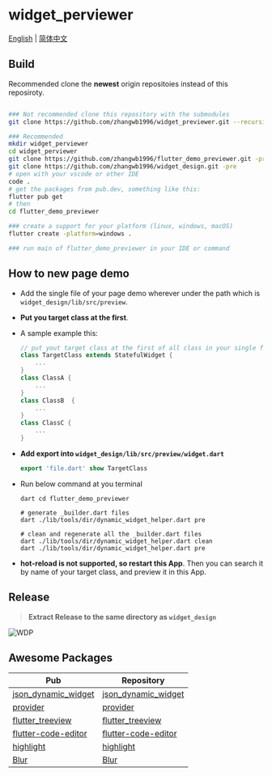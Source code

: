 # widget_perviewer

[English](./README.md) | [简体中文](./zh.md)

## Build

Recommended clone the **newest** origin repositoies instead of this reposiroty.

```bash

### Not recommended clone this repository with the submodules
git clone https://github.com/zhangwb1996/widget_previewer.git --recursive

### Recommended 
mkdir widget_perviewer
cd widget_perviewer
git clone https://github.com/zhangwb1996/flutter_demo_previewer.git -pre
git clone https://github.com/zhangwb1996/widget_design.git -pre
# open with your vscode or other IDE
code . 
# get the packages from pub.dev, something like this:
flutter pub get
# then
cd flutter_demo_previewer

### create a support for your platform (linux, windows, macOS)
flutter create -platform=windows .

### run main of flutter_demo_previewer in your IDE or command

```

## How to new page demo

* Add the single file of your page demo wherever under the path which is `widget_design/lib/src/preview`.
* **Put you target class at the first**.
* A sample example this:

    ```dart
    // put yout target class at the first of all class in your single file
    class TargetClass extends StatefulWidget {
        ...
    }
    class ClassA {
        ...
    }
    class ClassB  {
        ...
    }
    class ClassC {
        ...
    }
    ```

* **Add export into `widget_design/lib/src/preview/widget.dart`**

    ```dart
    export 'file.dart' show TargetClass
    ```

* Run below command at you terminal

    ```shell
    dart cd flutter_demo_previewer

    # generate _builder.dart files
    dart ./lib/tools/dir/dynamic_widget_helper.dart pre

    # clean and regenerate all the _builder.dart files
    dart ./lib/tools/dir/dynamic_widget_helper.dart clean
    dart ./lib/tools/dir/dynamic_widget_helper.dart pre
    ```

* **hot-reload is not supported, so restart this App**. Then you can search it by name of your target class, and preview it in this App.

## Release

> **Extract Release to the same directory as `widget_design`**

![WDP](https://github.com/zhangwb1996/screenshot/blob/main/WDP/WDP.v1.0.0.gif)

## Awesome Packages

| Pub | Repository |
| ----|---- |
| [json_dynamic_widget](https://pub.dev/packages/json_dynamic_widget)         | [json_dynamic_widget](https://github.com/peiffer-innovations/json_dynamic_widget)
| [provider](https://pub.dev/packages/provider)                               | [provider](https://github.com/rrousselGit/provider)
| [flutter_treeview](https://pub.dev/packages/flutter_treeview)               | [flutter_treeview](https://bitbucket.org/kevinandre/flutter_treeview/src/master/)
| [flutter-code-editor](https://pub.dev/packages/flutter_code_editor/install) | [flutter-code-editor](https://github.com/akvelon/flutter-code-editor)
| [highlight](https://pub.dev/packages/highlight)                             | [highlight](https://github.com/git-touch/highlight.dart)
| [Blur](https://pub.dev/packages/blur)                                       | [Blur](https://github.com/jagritjkh/blur)
